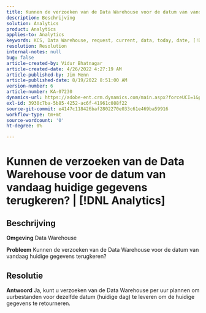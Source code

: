 ```yaml
---
title: Kunnen de verzoeken van de Data Warehouse voor de datum van vandaag huidige gegevens terugkeren? | [!DNL Analytics]
description: Beschrijving
solution: Analytics
product: Analytics
applies-to: Analytics
keywords: KCS, Data Warehouse, request, current, data, today, date, [!DNL Analytics]
resolution: Resolution
internal-notes: null
bug: false
article-created-by: Vidur Bhatnagar
article-created-date: 4/26/2022 4:27:19 AM
article-published-by: Jim Menn
article-published-date: 8/19/2022 8:51:00 AM
version-number: 6
article-number: KA-07230
dynamics-url: https://adobe-ent.crm.dynamics.com/main.aspx?forceUCI=1&pagetype=entityrecord&etn=knowledgearticle&id=2f170927-19c5-ec11-a7b6-0022480a1004
exl-id: 3930c7ba-5b85-4252-ac6f-41961c088f22
source-git-commit: e4147c118426baf2802270e033c61e469ba59916
workflow-type: tm+mt
source-wordcount: '0'
ht-degree: 0%

---
```


# Kunnen de verzoeken van de Data Warehouse voor de datum van vandaag huidige gegevens terugkeren? | [!DNL Analytics]

## Beschrijving


<b>Omgeving</b>
Data Warehouse

<b>Probleem</b>
Kunnen de verzoeken van de Data Warehouse voor de datum van vandaag huidige gegevens terugkeren?


## Resolutie


<b>Antwoord</b>
Ja, kunt u verzoeken van de Data Warehouse per uur plannen om uurbestanden voor dezelfde datum (huidige dag) te leveren om de huidige gegevens te retourneren.
